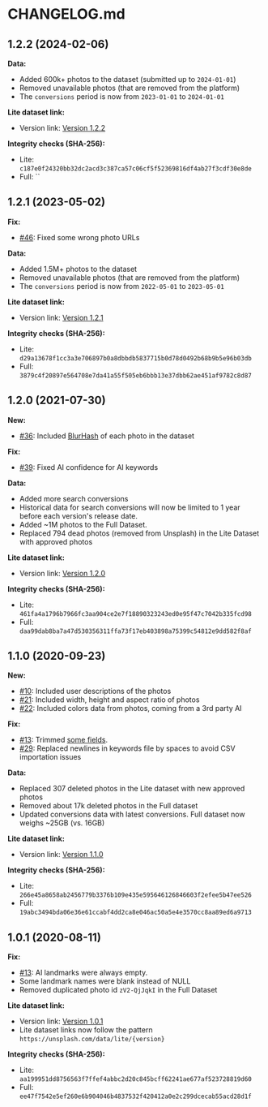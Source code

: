 # CHANGELOG.md

## 1.2.2 (2024-02-06)

**Data:**

  - Added 600k+ photos to the dataset (submitted up to `2024-01-01`)
  - Removed unavailable photos (that are removed from the platform)
  - The `conversions` period is now from `2023-01-01` to `2024-01-01`

**Lite dataset link:**

  - Version link: [Version 1.2.2](https://unsplash.com/data/lite/1.2.2)

**Integrity checks (SHA-256):**

  - Lite: `c187e0f24320bb32dc2acd3c387ca57c06cf5f52369816df4ab27f3cdf30e8de`
  - Full: ``

## 1.2.1 (2023-05-02)

**Fix:**

  - [#46](https://github.com/unsplash/datasets/issues/46): Fixed some wrong photo URLs

**Data:**

  - Added 1.5M+ photos to the dataset
  - Removed unavailable photos (that are removed from the platform)
  - The `conversions` period is now from `2022-05-01` to `2023-05-01`

**Lite dataset link:**

  - Version link: [Version 1.2.1](https://unsplash.com/data/lite/1.2.1)

**Integrity checks (SHA-256):**

  - Lite: `d29a13678f1cc3a3e706897b0a8dbbdb5837715b0d78d0492b68b9b5e96b03db`
  - Full: `3879c4f20897e564708e7da41a55f505eb6bbb13e37dbb62ae451af9782c8d87`

## 1.2.0 (2021-07-30)

**New:**

  - [#36](https://github.com/unsplash/datasets/issues/36): Included [BlurHash](https://blurha.sh/) of each photo in the dataset

**Fix:**

  - [#39](https://github.com/unsplash/datasets/issues/39): Fixed AI confidence for AI keywords

**Data:**

  - Added more search conversions
  - Historical data for search conversions will now be limited to 1 year before each version's release date.
  - Added ~1M photos to the Full Dataset.
  - Replaced 794 dead photos (removed from Unsplash) in the Lite Dataset with approved photos

**Lite dataset link:**

  - Version link: [Version 1.2.0](https://unsplash.com/data/lite/1.2.0)

**Integrity checks (SHA-256):**

  - Lite: `461fa4a1796b7966fc3aa904ce2e7f18890323243ed0e95f47c7042b335fcd98`
  - Full: `daa99dab8ba7a47d530356311ffa73f17eb403898a75399c54812e9dd582f8af`

## 1.1.0 (2020-09-23)

**New:**

  - [#10](https://github.com/unsplash/datasets/issues/10): Included user descriptions of the photos 
  - [#21](https://github.com/unsplash/datasets/issues/21): Included width, height and aspect ratio of photos
  - [#22](https://github.com/unsplash/datasets/issues/22): Included colors data from photos, coming from a 3rd party AI

**Fix:**

  - [#13](https://github.com/unsplash/datasets/issues/13): Trimmed [some fields](https://github.com/unsplash/datasets/issues/13#issuecomment-674709294).
  - [#29](https://github.com/unsplash/datasets/issues/29): Replaced newlines in keywords file by spaces to avoid CSV importation issues

**Data:**

  - Replaced 307 deleted photos in the Lite dataset with new approved photos
  - Removed about 17k deleted photos in the Full dataset
  - Updated conversions data with latest conversions. Full dataset now weighs ~25GB (vs. 16GB)

**Lite dataset link:**

  - Version link: [Version 1.1.0](https://unsplash.com/data/lite/1.1.0)

**Integrity checks (SHA-256):**

  - Lite: `266e45a8658ab2456779b3376b109e435e595646126846603f2efee5b47ee526`
  - Full: `19abc3494bda06e36e61ccabf4dd2ca8e046ac50a5e4e3570cc8aa89ed6a9713`

## 1.0.1 (2020-08-11)

**Fix:**

  - [#13](https://github.com/unsplash/datasets/issues/13): AI landmarks were always empty.
  - Some landmark names were blank instead of NULL
  - Removed duplicated photo id `zV2-QjJqkI` in the Full Dataset

**Lite dataset link:**

  - Version link: [Version 1.0.1](https://unsplash.com/data/lite/1.0.1)
  - Lite dataset links now follow the pattern `https://unsplash.com/data/lite/{version}`

**Integrity checks (SHA-256):**

  - Lite: `aa199951dd8756563f7ffef4abbc2d20c845bcff62241ae677af523728819d60`
  - Full: `ee47f7542e5ef260e6b904046b4837532f420412a0e2c299dcecab55acd28d1f`
